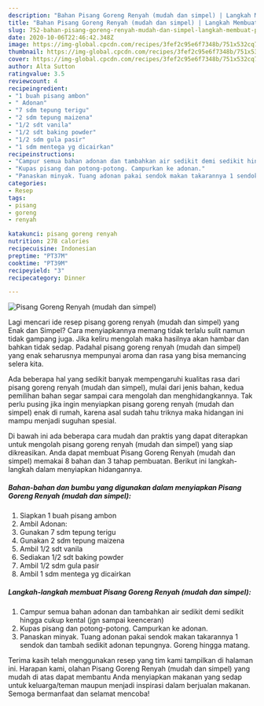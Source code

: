 ```yaml
---
description: "Bahan Pisang Goreng Renyah (mudah dan simpel) | Langkah Membuat Pisang Goreng Renyah (mudah dan simpel) Yang Bisa Manjain Lidah"
title: "Bahan Pisang Goreng Renyah (mudah dan simpel) | Langkah Membuat Pisang Goreng Renyah (mudah dan simpel) Yang Bisa Manjain Lidah"
slug: 752-bahan-pisang-goreng-renyah-mudah-dan-simpel-langkah-membuat-pisang-goreng-renyah-mudah-dan-simpel-yang-bisa-manjain-lidah
date: 2020-10-06T22:46:42.348Z
image: https://img-global.cpcdn.com/recipes/3fef2c95e6f7348b/751x532cq70/pisang-goreng-renyah-mudah-dan-simpel-foto-resep-utama.jpg
thumbnail: https://img-global.cpcdn.com/recipes/3fef2c95e6f7348b/751x532cq70/pisang-goreng-renyah-mudah-dan-simpel-foto-resep-utama.jpg
cover: https://img-global.cpcdn.com/recipes/3fef2c95e6f7348b/751x532cq70/pisang-goreng-renyah-mudah-dan-simpel-foto-resep-utama.jpg
author: Alta Sutton
ratingvalue: 3.5
reviewcount: 4
recipeingredient:
- "1 buah pisang ambon"
- " Adonan"
- "7 sdm tepung terigu"
- "2 sdm tepung maizena"
- "1/2 sdt vanila"
- "1/2 sdt baking powder"
- "1/2 sdm gula pasir"
- "1 sdm mentega yg dicairkan"
recipeinstructions:
- "Campur semua bahan adonan dan tambahkan air sedikit demi sedikit hingga cukup kental (jgn sampai keenceran)"
- "Kupas pisang dan potong-potong. Campurkan ke adonan."
- "Panaskan minyak. Tuang adonan pakai sendok makan takarannya 1 sendok dan tambah sedikit adonan tepungnya. Goreng hingga matang."
categories:
- Resep
tags:
- pisang
- goreng
- renyah

katakunci: pisang goreng renyah 
nutrition: 278 calories
recipecuisine: Indonesian
preptime: "PT37M"
cooktime: "PT39M"
recipeyield: "3"
recipecategory: Dinner

---
```



![Pisang Goreng Renyah (mudah dan simpel)](https://img-global.cpcdn.com/recipes/3fef2c95e6f7348b/751x532cq70/pisang-goreng-renyah-mudah-dan-simpel-foto-resep-utama.jpg)

Lagi mencari ide resep pisang goreng renyah (mudah dan simpel) yang Enak dan Simpel? Cara menyiapkannya memang tidak terlalu sulit namun tidak gampang juga. Jika keliru mengolah maka hasilnya akan hambar dan bahkan tidak sedap. Padahal pisang goreng renyah (mudah dan simpel) yang enak seharusnya mempunyai aroma dan rasa yang bisa memancing selera kita.



Ada beberapa hal yang sedikit banyak mempengaruhi kualitas rasa dari pisang goreng renyah (mudah dan simpel), mulai dari jenis bahan, kedua pemilihan bahan segar sampai cara mengolah dan menghidangkannya. Tak perlu pusing jika ingin menyiapkan pisang goreng renyah (mudah dan simpel) enak di rumah, karena asal sudah tahu triknya maka hidangan ini mampu menjadi suguhan spesial.


Di bawah ini ada beberapa cara mudah dan praktis yang dapat diterapkan untuk mengolah pisang goreng renyah (mudah dan simpel) yang siap dikreasikan. Anda dapat membuat Pisang Goreng Renyah (mudah dan simpel) memakai 8 bahan dan 3 tahap pembuatan. Berikut ini langkah-langkah dalam menyiapkan hidangannya.

<!--inarticleads1-->

##### Bahan-bahan dan bumbu yang digunakan dalam menyiapkan Pisang Goreng Renyah (mudah dan simpel):

1. Siapkan 1 buah pisang ambon
1. Ambil  Adonan:
1. Gunakan 7 sdm tepung terigu
1. Gunakan 2 sdm tepung maizena
1. Ambil 1/2 sdt vanila
1. Sediakan 1/2 sdt baking powder
1. Ambil 1/2 sdm gula pasir
1. Ambil 1 sdm mentega yg dicairkan




<!--inarticleads2-->

##### Langkah-langkah membuat Pisang Goreng Renyah (mudah dan simpel):

1. Campur semua bahan adonan dan tambahkan air sedikit demi sedikit hingga cukup kental (jgn sampai keenceran)
1. Kupas pisang dan potong-potong. Campurkan ke adonan.
1. Panaskan minyak. Tuang adonan pakai sendok makan takarannya 1 sendok dan tambah sedikit adonan tepungnya. Goreng hingga matang.




Terima kasih telah menggunakan resep yang tim kami tampilkan di halaman ini. Harapan kami, olahan Pisang Goreng Renyah (mudah dan simpel) yang mudah di atas dapat membantu Anda menyiapkan makanan yang sedap untuk keluarga/teman maupun menjadi inspirasi dalam berjualan makanan. Semoga bermanfaat dan selamat mencoba!
